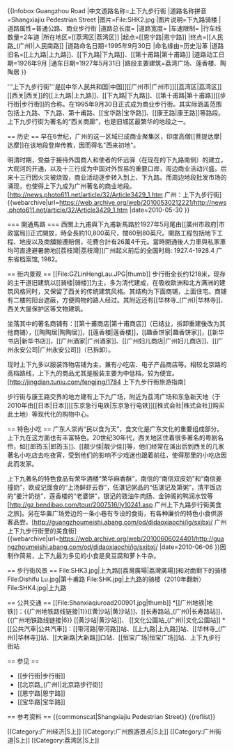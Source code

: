 {{Infobox Guangzhou Road
|中文道路名称=上下九步行街
|道路名称拼音=Shangxiajiu Pedestrian Street
|图片=File:SHK2.jpg
|图片说明=下九路骑楼
|道路属性=普通公路、商业步行街
|道路总长度=
|道路宽度=
|车速限制=
|行车线数量=2车道
|所在地区=[[荔湾区|荔湾区]]
|起点=[[恩宁路|恩宁路]]
|终点=[[人民路_(广州)|人民南路]]
|道路命名日期=1995年9月30日
|命名缘由=历史沿革
|道路旧名=[[上九路|上九路]]、[[下九路|下九路]]、[[第十甫路|第十甫路]]
|道路动工日期=1926年9月
|通车日期=1927年5月31日
|路段主要建筑=荔湾广场、莲香楼、陶陶居
}}

'''上下九步行街'''是[[中华人民共和国|中国]][[广州市|广州市]][[荔湾区|荔湾区]][[西关|西关]]的[[上九路|上九路]]、[[下九路|下九路]]、[[第十甫路|第十甫路]][[步行街|步行街]]的合称。在1995年9月30日正式成为商业步行街。其实际涵盖范围包括上九路、下九路、第十甫路、[[宝华路|宝华路]]、[[康王路|康王路]]等路段。上下九步行街为著名的“西关商廊”，也是旧城区最繁华的地段之一。

== 历史 == 
早在6世纪，广州的这一区域已成商业聚集区，印度高僧[[菩提达摩|达摩]]在该地段登岸传教，因而得名"西来初地"。

明清时期，受益于接待外国商人和使者的怀远驿（在现在的下九路南侧）的建立，大观河的开通，以及十三行成为中国对外贸易的重要口岸，周边商业活动兴盛。后来十三行因火灾被烧毁，商业活动逐步转入到上、下九路。而周边地段批发市场的涌现，也使得上下九成为广州著名的商业地段。<ref>[http://news.photo611.net/article/32/Article3429_1.htm 广州：上下九步行街] {{webarchive|url=https://web.archive.org/web/20100530212221/http://news.photo611.net/article/32/Article3429_1.htm |date=2010-05-30 }}</ref>

=== 開通馬路 ===
西關上九甫與下九甫新馬路於1927年5月尾由[[廣州市政府|市政當局]]正式開放，時全長約10,800英尺，闊60到80英尺。開路工程包括地下工程、地皮以及商舖搬遷賠償，花費合計有26萬4千元。當時開通後人力車與私家車均可直達避暑勝地[[荔枝灣|荔枝灣]]<ref>广州起义前后的全国时局: 1927.4-1928.4 广东省档案馆, 1982</ref>。

== 街内景观 ==
[[File:GZLinHengLau.JPG|thumb]]
步行街全长约1218米，现存的主干道旧建筑以[[骑楼|骑楼]]为主，多为清代建成，在吸收欧洲和北方满洲的建筑风格同时，又保留了西关的传统建筑风格。其结构为下面商铺，上面住宅。商铺有二楼的阳台遮蔽，方便购物的路人经过。其附近还有[[华林寺_(广州)|华林寺]]、西关大屋保护区等文物建筑。

坐落其中的著名商铺有：[[第十甫商店|第十甫商店]]（已结业，拆卸重建後改为其他商铺），[[陶陶居|陶陶居]]，[[莲香楼|莲香楼]]，[[趣香饼家|趣香饼家]]，[[新华书店|新华书店]]，[[广州酒家|广州酒家]]、[[广州妇儿商店|广州妇儿商店]]、[[广州永安公司|广州永安公司]]（已拆卸）。

现时上下九多以服装饰物店铺为主，兼有小吃店、电子产品商店等。相较北京路的高档路线，上下九的商品尤其是服装主要为中低档，较为便宜。<ref>[http://jingdian.tuniu.com/fengjing/1784 上下九步行街旅游指南]</ref>

步行街与康王路交界的地方建有上下九广场，附近为荔湾广场和东急新天地（于2010年由[[日本|日本]][[东京急行电铁|东京急行电铁]][[株式会社|株式会社]]购买此土地）等现代化的购物中心。

== 特色小吃 ==
广东人崇尚“民以食为天”，食文化是广东文化的重要组成部分。上下九在这方面也有丰富特色。20世纪30年代，西关地区住着很多著名的粤剧名伶，如[[郎筠玉|郎筠玉]]、[[靓少佳|靓少佳]]等，他们经常在演出后到西关的几家著名小吃店去吃夜宵，受到他们的影响不少戏迷也跟着前往，使得那里的小吃店因此而发家。

上下九著名的特色食品有荣华酒楼“荣华麻香酥”，南信的“南信双皮奶”和“南信姜撞奶”，欧成记面食的“上汤鲜虾云吞”，伍湛记粥品的“伍湛记及第粥”，清平饭店的“姜汁奶挞”，莲香楼的“老婆饼”，银记的豉油牛肉肠、金钟阁的鸭润水饺等<ref>[http://gz.bendibao.com/tour/2007516/ly10241.asp 广州上下九路步行街美食之旅]</ref>。另在华置广场旁边的一条小巷有专设的食街，有各种廉价的特色小食供游客品尝。<ref>[http://guangzhoumeishi.abang.com/od/didaoxiaochi/ig/sxjbxj/ 广州上下九步行街里的美食街] {{webarchive|url=https://web.archive.org/web/20100606024401/http://guangzhoumeishi.abang.com/od/didaoxiaochi/ig/sxjbxj/ |date=2010-06-06 }}</ref>因制作简易，上下九最为多见的小食是臭豆腐和萝卜牛杂。

== 步行街风景 ==
<gallery>
File:SHK3.jpg|上九路[[荔灣廣場|荔灣廣場]]和对面剩下的骑楼
File:Dishifu Lu.jpg|第十甫路
File:SHK.jpg|上九路的骑楼（2010年翻新）
File:SHK4.jpg|上九路
</gallery>

== 公共交通 ==
[[File:Shanxiaqiuroad200901.jpg|thumb]]
*[[广州地铁|地铁]]：{{广州地铁路线链接|1}}[[黄沙站|黄沙站]]、[[长寿路站_(广州)|长寿路站]]、{{广州地铁路线链接|6}} [[黄沙站|黄沙站]]、 [[文化公園站_(广州)|文化公園站]]
*[[公共汽車|公共汽車]]：[[带河路|带河路]]站、[[上九路|上九路]]站、[[华林寺_(广州)|华林寺]]站、[[大新路|大新路]]口站、[[恒宝广场|恒宝广场]]站、上下九步行街站

== 参见 ==
* [[步行街|步行街]]
* [[北京路_(广州)|北京路步行街]]
* [[恩宁路|恩宁路]]
* [[宝华路|宝华路]]

== 参考资料 ==
{{commonscat|Shangxiajiu Pedestrian Street}}
{{reflist}}

[[Category:广州经济|S上]]
[[Category:广州旅游景点|S上]]
[[Category:广州街道|S上]]
[[Category:荔湾区|S上]]